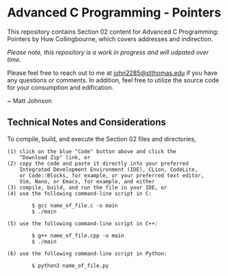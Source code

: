 # Advanced C Programming - Pointers

This repository contains Section 02 content for Advanced C Programming:
Pointers by Huw Collingbourne, which covers addresses and indirection.

<i>Please note, this repository is a work in progress and will udpated
over time.</i>

Please feel free to reach out to me at john2285@stthomas.edu if you
have any questions or comments. In addition, feel free to utilize the
source code for your consumption and edification.

~ Matt Johnson

Technical Notes and Considerations
-----------------------------------------------------------------------

To compile, build, and execute the Section 02 files and directories,

    (1) click on the blue "Code" button above and click the
        "Download Zip" link, or
    (2) copy the code and paste it directly into your preferred
        Integrated Development Environment (IDE), CLion, CodeLite,
        or Code::Blocks, for example, or your preferred text editor,
        Vim, Nano, or Emacs, for example, and either
    (3) compile, build, and run the file in your IDE, or
    (4) use the following command-line script in C:

            $ gcc name_of_file.c -o main
            $ ./main

    (5) use the following command-line script in C++:

            $ g++ name_of_file.cpp -o main
            $ ./main

    (6) use the following command-line script in Python:

            $ python3 name_of_file.py



